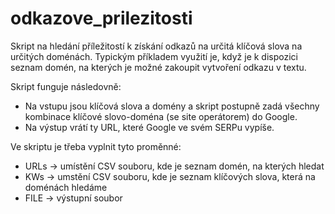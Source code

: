 # odkazove_prilezitosti

Skript na hledání příležitostí k získání odkazů na určitá klíčová slova na určitých doménách. 
Typickým příkladem využití je, když je k dispozici seznam domén, na kterých je možné zakoupit vytvoření odkazu v textu.

Skript funguje následovně:
- Na vstupu jsou klíčová slova a domény a skript postupně zadá všechny kombinace klíčové slovo-doména (se site operátorem) do Google. 
- Na výstup vrátí ty URL, které Google ve svém SERPu vypíše.

Ve skriptu je třeba vyplnit tyto proměnné:
- URLs -> umístění CSV souboru, kde je seznam domén, na kterých hledat
- KWs -> umstění CSV souboru, kde je seznam klíčových slova, která na doménách hledáme
- FILE -> výstupní soubor
